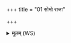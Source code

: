 +++
title = "01 सोमो राजा"

+++
<details><summary>मूलम् (WS)</summary>

सोमो राजा सविता च राजा भगो राजा भुवनं च राजा।  
शर्वो राजा शर्म च राजा त उ नः शर्म यच्छन्तु देवाः ॥ १ ॥
</details>